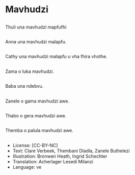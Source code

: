 # Mavhudzi

##
Thuli una mavhudzi
mapfufhi

##
Anna una mavhudzi
malapfu.

##
Cathy una mavhudzi
malapfu u vha fhira
vhothe.

##
Zama o luka mavhudzi.

##
Baba una ndebvu.

##
Zanele o gama
mavhudzi awe.

##
Thabo o gera mavhudzi
awe.

##
Themba o palula
mavhudzi awe.

##
* License: [CC-BY-NC]
* Text: Clare Verbeek, Thembani Dladla, Zanele Buthelezi
* Illustration: Bronwen Heath, Ingrid Schechter
* Translation: Acherlager Lesedi Milanzi
* Language: ve
